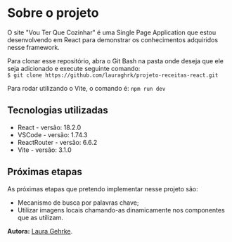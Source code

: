 # Sobre o projeto
O site "Vou Ter Que Cozinhar" é uma Single Page Application que estou desenvolvendo em React para demonstrar os conhecimentos adquiridos nesse framework.

Para clonar esse repositório, abra o Git Bash na pasta onde deseja que ele seja adicionado e execute seguinte comando:  
`$ git clone https://github.com/lauraghrk/projeto-receitas-react.git`

Para rodar utilizando o Vite, o comando é: `npm run dev`

## Tecnologias utilizadas
* React - versão: 18.2.0 
* VSCode - versão: 1.74.3
* ReactRouter - versão: 6.6.2
* Vite - versão: 3.1.0

## Próximas etapas
As próximas etapas que pretendo implementar nesse projeto são:  
* Mecanismo de busca por palavras chave;
* Utilizar imagens locais chamando-as dinamicamente nos componentes que as utilizam.

**Autora:** [Laura Gehrke](https://www.linkedin.com/in/laura-gehrke-78640b16b/).